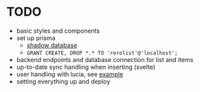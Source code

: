 # TODO

- basic styles and components
- set up prisma
  - [shadow database](https://www.prisma.io/docs/orm/prisma-migrate/understanding-prisma-migrate/shadow-database)
  - `GRANT CREATE, DROP *.* TO 'rerolist'@'localhost';`
- backend endpoints and database connection for list and items
- up-to-date sync handling when inserting (svelte)
- user handling with lucia, see [example](https://github.com/principle105/sveltekit-lucia-prisma-oauth)
- setting everything up and deploy
